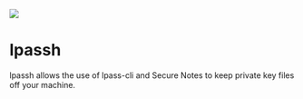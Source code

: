 ![](https://images.microbadger.com/badges/image/bluesentry/lpassh.svg)
# lpassh
lpassh allows the use of lpass-cli and Secure Notes to keep private key files off your machine.
